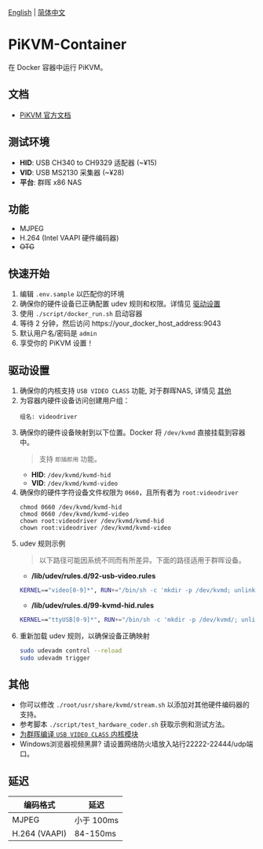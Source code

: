 [English](./README.md) | [简体中文](./README_zh.md)
# PiKVM-Container
在 Docker 容器中运行 PiKVM。

## 文档
- [PiKVM 官方文档](https://docs.pikvm.org/)

## 测试环境
- **HID**: USB CH340 to CH9329 适配器 (~¥15)
- **VID**: USB MS2130 采集器 (~¥28)
- **平台**: 群晖 x86 NAS

## 功能
- MJPEG
- H.264 (Intel VAAPI 硬件编码器)
- ~~OTG~~

## 快速开始
1. 编辑 `.env.sample` 以匹配你的环境
2. 确保你的硬件设备已正确配置 udev 规则和权限。详情见 [驱动设置](#驱动设置)
3. 使用 `./script/docker_run.sh` 启动容器
4. 等待 2 分钟，然后访问 https://your_docker_host_address:9043
5. 默认用户名/密码是 `admin`
6. 享受你的 PiKVM 设置！

## 驱动设置
1. 确保你的内核支持 `USB VIDEO CLASS` 功能, 对于群晖NAS, 详情见 [其他](#其他)
2. 为容器内硬件设备访问创建用户组：
    ``` 
    组名: videodriver 
    ```
3. 确保你的硬件设备映射到以下位置。Docker 将 `/dev/kvmd` 直接挂载到容器中。
    > 支持 `即插即用` 功能。
    - **HID**: `/dev/kvmd/kvmd-hid`
    - **VID**: `/dev/kvmd/kvmd-video`
4. 确保你的硬件字符设备文件权限为 `0660`，且所有者为 `root:videodriver`
    ```
    chmod 0660 /dev/kvmd/kvmd-hid
    chmod 0660 /dev/kvmd/kvmd-video
    chown root:videodriver /dev/kvmd/kvmd-hid
    chown root:videodriver /dev/kvmd/kvmd-video
    ```
5. udev 规则示例
    > 以下路径可能因系统不同而有所差异。下面的路径适用于群晖设备。
    - **/lib/udev/rules.d/92-usb-video.rules**
    ```sh
    KERNEL=="video[0-9]*", RUN+="/bin/sh -c 'mkdir -p /dev/kvmd; unlink /dev/kvmd/kvmd-video; mknod /dev/kvmd/kvmd-video c ${MAJOR} ${MINOR}; chmod 660 /dev/kvmd/kvmd-video; chown root:videodriver /dev/kvmd/kvmd-video'"
    ```
    - **/lib/udev/rules.d/99-kvmd-hid.rules**
    ```sh
    KERNEL=="ttyUSB[0-9]*", RUN+="/bin/sh -c 'mkdir -p /dev/kvmd/; unlink /dev/kvmd/kvmd-hid; mknod /dev/kvmd/kvmd-hid c ${MAJOR} ${MINOR}; chmod 660 /dev/kvmd/kvmd-hid; chown root:videodriver /dev/kvmd/kvmd-hid'"
    ```
6. 重新加载 udev 规则，以确保设备正确映射
    ```sh
    sudo udevadm control --reload
    sudo udevadm trigger
    ```

## 其他
- 你可以修改 `./root/usr/share/kvmd/stream.sh` 以添加对其他硬件编码器的支持。
- 参考脚本 `./script/test_hardware_coder.sh` 获取示例和测试方法。
- [为群晖编译 `USB VIDEO CLASS` 内核模块](https://github.com/eritpchy/docker-syno-toolkit)
- Windows浏览器视频黑屏? 请设置网络防火墙放入站行22222-22444/udp端口。


## 延迟
| 编码格式     | 延迟                |
| ------------ | ------------------ |
| MJPEG        | 小于 100ms          |
| H.264 (VAAPI)| 84-150ms           |
